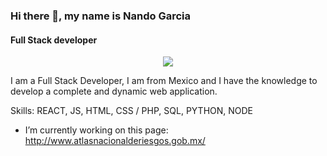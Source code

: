 ### Hi there 👋, my name is Nando Garcia
#### Full Stack developer

<p align="center"> <img src="https://media.giphy.com/media/ftAyb0CG1FNAIZt4SO/giphy.gif"/> </p>
<!--  ![sci-net]  -->
I am a Full Stack Developer, I am from Mexico and I have the knowledge to develop a complete and dynamic web application.

Skills: REACT, JS, HTML, CSS    /     PHP, SQL, PYTHON, NODE

- I’m currently working on this page:
http://www.atlasnacionalderiesgos.gob.mx/


<!--
![Full Stack developer](https://arturssmirnovs.github.io/github-profile-readme-generator/images/banner.png)
**Nando-Garcia/nando-garcia** is a ✨ _special_ ✨ repository because its `README.md` (this file) appears on your GitHub profile.

Here are some ideas to get you started:

- 🔭 I’m currently working on ...
- 🌱 I’m currently learning ...
- 👯 I’m looking to collaborate on ...
- 🤔 I’m looking for help with ...
- 💬 Ask me about ...
- 📫 How to reach me: ...
- 😄 Pronouns: ...
- ⚡ Fun fact: ...
-->
